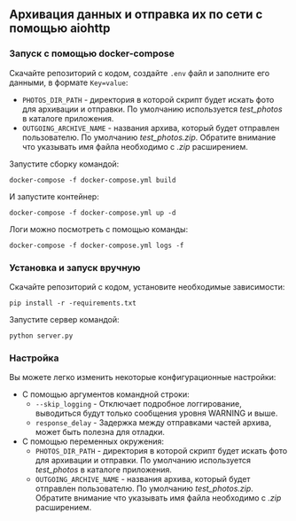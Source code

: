 ## Архивация данных и отправка их по сети с помощью aiohttp 

### Запуск с помощью docker-compose

Скачайте репозиторий с кодом, создайте `.env` файл и заполните его данными, в формате `Key=value`:
- `PHOTOS_DIR_PATH` - директория в которой скрипт будет искать фото для архивации и отправки. По умолчанию используется *test_photos* в каталоге приложения.
- `OUTGOING_ARCHIVE_NAME` - названия архива, который будет отправлен пользователю. По умолчанию *test_photos.zip*. Обратите внимание что указывать имя файла необходимо с *.zip* расширением. 

Запустите сборку командой:
```
docker-compose -f docker-compose.yml build
```
И запустите контейнер:
```
docker-compose -f docker-compose.yml up -d
```
Логи можно посмотреть с помощью команды:
```
docker-compose -f docker-compose.yml logs -f
```



### Установка и запуск вручную

Скачайте репозиторий с кодом, установите необходимые зависимости:
```
pip install -r -requirements.txt
```

Запустите сервер командой:
```
python server.py
```

### Настройка

Вы можете легко изменить некоторые конфигурационные настройки:
- С помощью аргументов командной строки:
  + `--skip_logging` - Отключает подробное логгирование, выводиться будут только сообщения уровня WARNING и выше.
  + `response_delay` - Задержка между отправками частей архива, может быть полезна для отладки.
- С помощью переменных окружения:
  + `PHOTOS_DIR_PATH` - директория в которой скрипт будет искать фото для архивации и отправки. По умолчанию используется *test_photos* в каталоге приложения.
  + `OUTGOING_ARCHIVE_NAME` - названия архива, который будет отправлен пользователю. По умолчанию *test_photos.zip*. Обратите внимание что указывать имя файла необходимо с *.zip* расширением. 
